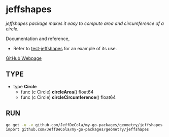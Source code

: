 # jeffshapes

_jeffshapes package makes it easy to compute area and circumference
of a circle._

Documentation and reference,

* Refer to
  [test-jeffshapes](https://github.com/JeffDeCola/my-go-examples/tree/master/packages/test-jeffshapes)
  for an example of its use.

[GitHub Webpage](https://jeffdecola.github.io/my-go-packages/)

## TYPE

* type **Circle**
  * func (c Circle) **circleArea**() float64
  * func (c Circle) **circleCircumference**() float64

## RUN

```bash
go get -u -v github.com/JeffDeCola/my-go-packages/geometry/jeffshapes
import github.com/JeffDeCola/my-go-packages/geometry/jeffshapes
```
